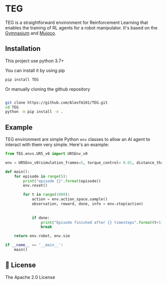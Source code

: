 # TEG 

TEG is a straightforward environment for Reinforcement Learning that enables 
the training of RL agents for a robot manipulator. It's based on the [Gymnasium](https://github.com/Farama-Foundation/Gymnasium)
and [Mujoco](https://github.com/deepmind/mujoco).

## Installation

This project use python 3.7+

You can install it by using pip

```bash
pip install TEG
```

Or manually cloning the github repository

```bash

git clone https://github.com/Alexfm101/TEG.git 
cd TEG
python -m pip install -e .

```

## Example

TEG environment are simple Python `env` classes to allow an AI agent to interact
with them very simple. Here's an example:

```python
from TEG.envs.UR5_v0 import UR5Env_v0

env = UR5Env_v0(simulation_frames=5, torque_control= 0.01, distance_threshold=0.05)

def main():
    for episode in range(5):
        print("episode {}".format(episode))
        env.reset()

        for t in range(1000):
            action = env.action_space.sample()
            observation, reward, done, info = env.step(action)
            
            
            if done:
                print("Episode finished after {} timesteps".format(t+1))
                break

    return env.robot, env.sim

if __name__ == '__main__':
    main()
```

## 🧾 License

The Apache 2.0 License
 
